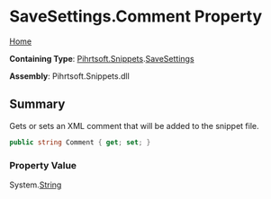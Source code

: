 <a name="_top"></a>

# SaveSettings\.Comment Property

[Home](../../../../README.md#_top)

**Containing Type**: [Pihrtsoft.Snippets](../../README.md#_top)\.[SaveSettings](../README.md#_top)

**Assembly**: Pihrtsoft\.Snippets\.dll

## Summary

Gets or sets an XML comment that will be added to the snippet file\.

```csharp
public string Comment { get; set; }
```

### Property Value

System\.[String](https://docs.microsoft.com/en-us/dotnet/api/system.string)

